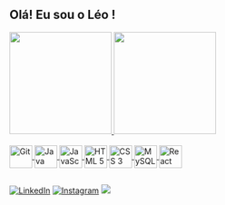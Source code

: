
## Olá! Eu sou o Léo !
<div>
  <a href="https://github.com/Leonardogabriels">
  <img height="180em" src="https://github-readme-stats.vercel.app/api?username=Leonardogabriels&show_icons=true&theme=radical&include_all_commits=false&count_private=true&rank_icon=github"/>
  <img height="180em" src="https://github-readme-stats.vercel.app/api/top-langs/?username=Leonardogabriels&layout=compact&langs_count=10&theme=radical"/>                                                                                             
</div>

<div style= "display: inline_block"><br/>
<img align="center" alt="Git" rel="stylesheet" src="https://cdn.jsdelivr.net/gh/devicons/devicon/icons/git/git-original.svg" width="40" height="40">
<img align="center" alt="Java" rel="stylesheet" src="https://cdn.jsdelivr.net/gh/devicons/devicon/icons/java/java-original.svg" width="40" height="40">
<img align="center" alt="JavaScript" rel="stylesheet" src="https://cdn.jsdelivr.net/gh/devicons/devicon/icons/javascript/javascript-original.svg" width="40" height="40">
<img align="center" alt="HTML 5" rel="stylesheet" src="https://cdn.jsdelivr.net/gh/devicons/devicon/icons/html5/html5-plain-wordmark.svg" width="40" height="40">
<img align="center" alt="CSS 3" rel="stylesheet" src="https://cdn.jsdelivr.net/gh/devicons/devicon/icons/css3/css3-plain-wordmark.svg" width="40" height="40">
<img align="center" alt="MySQL" rel="stylesheet" src="https://cdn.jsdelivr.net/gh/devicons/devicon/icons/mysql/mysql-original-wordmark.svg" width="40" height="40">
<img align="center" alt="React" rel="stylesheet" src="https://cdn.jsdelivr.net/gh/devicons/devicon/icons/react/react-original.svg" width="40" height="40">

</div>

##

[![LinkedIn](https://img.shields.io/badge/LinkedIn-0077B5?style=for-the-badge&logo=linkedin&logoColor=white)](https://www.linkedin.com/in/leonardo-gabriel-5a24651ab/) [![Instagram](https://img.shields.io/badge/Instagram-E4405F?style=for-the-badge&logo=instagram&logoColor=white)](https://www.instagram.com/leozinho_gabriels/?next=%2Fp%2FCoqIf7vugul%2F)
 <a href = "mailto:leonardogabrielsilva1@outlook.com"><img src="https://img.shields.io/badge/-Gmail-%23333?style=for-the-badge&logo=gmail&logoColor=white"
                                                        target="_blank"></a>
